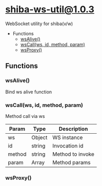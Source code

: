 # shiba-ws-util@1.0.3

WebSocket utility for shiba(v/w)

+ Functions
  + [wsAlive()](#shiba-ws-util-function-ws-alive)
  + [wsCall(ws, id, method, param)](#shiba-ws-util-function-ws-call)
  + [wsProxy()](#shiba-ws-util-function-ws-proxy)

## Functions

<a class='md-heading-link' name="shiba-ws-util-function-ws-alive" ></a>

### wsAlive()

Bind ws alive function
<a class='md-heading-link' name="shiba-ws-util-function-ws-call" ></a>

### wsCall(ws, id, method, param)

Method call via ws

| Param | Type | Description |
| ----- | --- | -------- |
| ws | Object | WS instance |
| id | string | Invocation id |
| method | string | Method to invoke |
| param | Array | Method params |

<a class='md-heading-link' name="shiba-ws-util-function-ws-proxy" ></a>

### wsProxy()






